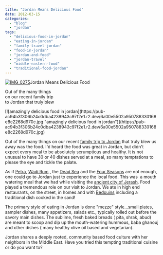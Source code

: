 ```yaml
---
title: "Jordan Means Delicious Food"
date: 2012-03-15
categories: 
  - "blog"
  - "jordan"
tags: 
  - "delicious-food-in-jordan"
  - "eating-in-jordan"
  - "family-travel-jordan"
  - "food-in-jordan"
  - "jordan-and-food"
  - "jordan-travel"
  - "middle-eastern-food"
  - "traditional-food-jordan"
---
```


[![IMG_0275](https://pub-ac94b3f306b24c0dba4238943c97f2e1.r2.dev/6a00e5502a95078833016302ccca6d970d.jpg "IMG_0275")](https://pub-ac94b3f306b24c0dba4238943c97f2e1.r2.dev/6a00e5502a95078833016302ccca6d970d.jpg)Jordan Means Delicious Food

Out of the many things  
on our recent family trip  
to Jordan that truly blew

<!--more--> [![amazingly delicious food in jordan](https://pub-ac94b3f306b24c0dba4238943c97f2e1.r2.dev/6a00e5502a950788330168e8c2268d970c.jpg "amazingly delicious food in jordan")](https://pub-ac94b3f306b24c0dba4238943c97f2e1.r2.dev/6a00e5502a950788330168e8c2268d970c.jpg)  
  
Out of the many things on our recent [family trip to Jordan](http://soultravelers3new.local/2011/05/jordan-family-travel-is-it-safe.html "family trip to Jordan") that truly blew us away was the food. I'd heard the food was great in Jordan, but didn't expect every meal to be absolutely scrumptious and healthy. It is not unusual to have 30 or 40 dishes served at a meal, so many temptations to please the eye and tickle the palate.  
  
As if [Petra](http://soultravelers3new.local/2011/06/family-vacation-petra-wow-.html "petra"), [Wadi Rum](http://soultravelers3new.local/2011/07/wadi-rum-bedouin-honeymoon-suite-.html "wadi rum") , the [Dead Sea](http://soultravelers3new.local/2011/11/dead-sea-delights-for-families.html?cid=6a00e5502a95078833015392ea097b970b "the Dead Sea Jordan") and the [Four Seasons](http://soultravelers3new.local/2011/07/amazing-family-fun-at-four-seasons-amman.html "Four Seasons Hotel") are not enough, one could go to Jordan just to experience the local food. This was  a mouth watering meal that we had while visiting the [ancient city of Jerash](http://soultravelers3new.local/2011/09/learning-vacations-educational-trips-that-teach-kids.html "jerash jordan ancient city"). Food played a tremendous role on our visit to Jordan. We ate in high end restaurants, on the street, in homes and with [Bedouins](http://soultravelers3new.local/2012/02/bedouins-in-jordan.html "bedouins in jordan") including a traditional dish cooked in the sand!  
  
The primary style of eating in Jordan is done "mezze" style...small plates, sampler dishes, many appetizers, salads etc., typically rolled out before the savory main dishes. The sublime, fresh baked breads ( pita, shrak, abud) are meant to scoop and dip up the mouth-watering hummous, baba ghanouj and other dishes ( many healthy olive oil based and vegetarian).  
  
Jordan shares a deeply rooted, community based food culture with her neighbors in the Middle East. Have you tried this tempting traditional cuisine or do you want to?
